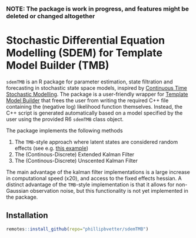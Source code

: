 ### NOTE: The package is work in progress, and features might be deleted or changed altogether

# Stochastic Differential Equation Modelling (SDEM) for Template Model Builder (TMB)

`sdemTMB` is an R package for parameter estimation, state filtration and forecasting in stochastic state space models, inspired by [Continuous Time Stochastic Modelling](https://ctsm.info). 
The package is a user-friendly wrapper for [Template Model Builder](https://github.com/kaskr/adcomp) that frees the user from writing
the required C++ file containing the (negative log) likelihood function themselves. Instead, the C++ script is generated automatically based on a model specified by the user using the provided R6 `sdemTMB` class object.  

The package implements the following methods  
1. The `TMB`-style approach where latent states are considered random effects (see e.g. [this example]( https://github.com/kaskr/adcomp/blob/master/tmb_examples/sde_linear.cpp))
2. The (Continous-Discrete) Extended Kalman Filter 
3. The (Continous-Discrete) Unscented Kalman Filter

The main advantage of the kalman filter implementations is a large increase in computational speed (x20), and access to the fixed effects hessian. A distinct advantage of the `TMB`-style implementation is that it allows for non-Gaussian observation noise, but this functionality is not yet implemented in the package.

## Installation

``` r
remotes::install_github(repo="phillipbvetter/sdemTMB")
```
